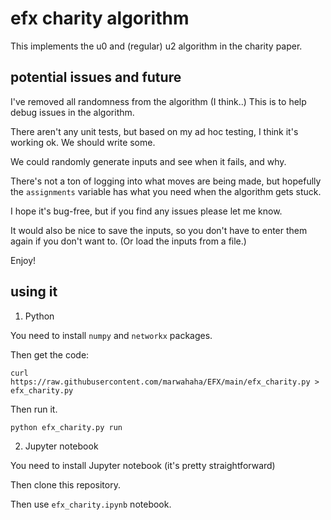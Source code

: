 # efx charity algorithm

This implements the u0 and (regular) u2 algorithm in the charity paper.

## potential issues and future

I've removed all randomness from the algorithm (I think..) This is to help debug issues in the algorithm.

There aren't any unit tests, but based on my ad hoc testing, I think it's working ok. We should write some.

We could randomly generate inputs and see when it fails, and why.

There's not a ton of logging into what moves are being made, but hopefully the `assignments` variable has what you need when the algorithm gets stuck.

I hope it's bug-free, but if you find any issues please let me know.

It would also be nice to save the inputs, so you don't have to enter them again if you don't want to. (Or load the inputs from a file.)

Enjoy!

## using it

1. Python

You need to install `numpy` and `networkx` packages.

Then get the code:
```
curl https://raw.githubusercontent.com/marwahaha/EFX/main/efx_charity.py > efx_charity.py
```

Then run it.
```
python efx_charity.py run
```


2. Jupyter notebook

You need to install Jupyter notebook (it's pretty straightforward)

Then clone this repository.

Then use `efx_charity.ipynb` notebook.